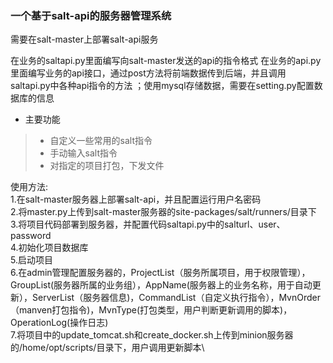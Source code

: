 ### 一个基于salt-api的服务器管理系统

需要在salt-master上部署salt-api服务

在业务的saltapi.py里面编写向salt-master发送的api的指令格式
在业务的api.py里面编写业务的api接口，通过post方法将前端数据传到后端，并且调用saltapi.py中各种api指令的方法
；使用mysql存储数据，需要在setting.py配置数据库的信息

* 主要功能
>* 自定义一些常用的salt指令
>* 手动输入salt指令
>* 对指定的项目打包，下发文件

使用方法:\
1.在salt-master服务器上部署salt-api，并且配置运行用户名密码\
2.将master.py上传到salt-master服务器的site-packages/salt/runners/目录下\
3.将项目代码部署到服务器，并配置代码saltapi.py中的salturl、user、password\
4.初始化项目数据库\
5.启动项目\
6.在admin管理配置服务器的，ProjectList（服务所属项目，用于权限管理），GroupList(服务器所属的业务组），AppName(服务器上的业务名称，用于自动更新），ServerList（服务器信息)，CommandList（自定义执行指令），MvnOrder（manven打包指令)，MvnType(打包类型，用户判断更新调用的脚本)，OperationLog(操作日志)\
7.将项目中的update_tomcat.sh和create_docker.sh上传到minion服务器的/home/opt/scripts/目录下，用户调用更新脚本\

